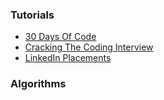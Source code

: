 ### Tutorials
+ [30 Days Of Code](https://github.com/jainilvachhani/Competitive_Programming/tree/master/HackerRank/30%20Days%20Of%20Code)
+ [Cracking The Coding Interview](https://github.com/jainilvachhani/Competitive_Programming/tree/master/HackerRank/Cracking%20The%20Coding%20Interview)
+ [LinkedIn Placements](https://github.com/jainilvachhani/Competitive_Programming/tree/master/HackerRank/LinkedIn%20Placements)

### Algorithms
